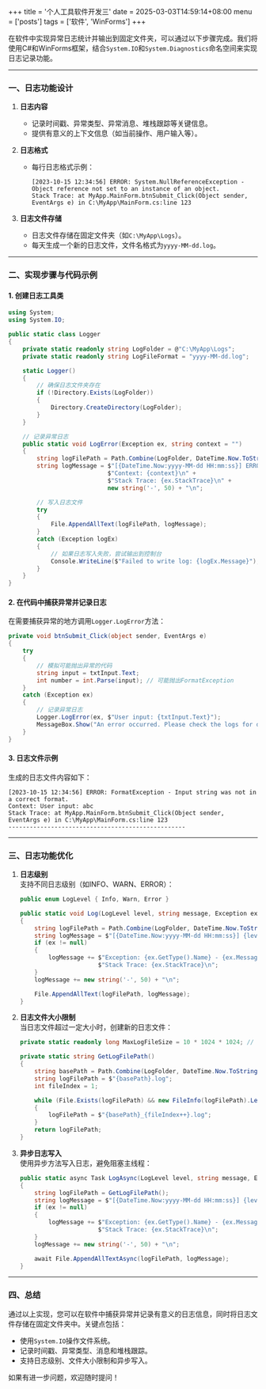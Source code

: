 +++
title = '个人工具软件开发三'
date = 2025-03-03T14:59:14+08:00
menu = ['posts']
tags = ['软件', 'WinForms']
+++

在软件中实现异常日志统计并输出到固定文件夹，可以通过以下步骤完成。我们将使用C#和WinForms框架，结合`System.IO`和`System.Diagnostics`命名空间来实现日志记录功能。

---

### 一、日志功能设计
1. **日志内容**  
   - 记录时间戳、异常类型、异常消息、堆栈跟踪等关键信息。
   - 提供有意义的上下文信息（如当前操作、用户输入等）。

2. **日志格式**  
   - 每行日志格式示例：  
     ```
     [2023-10-15 12:34:56] ERROR: System.NullReferenceException - Object reference not set to an instance of an object.
     Stack Trace: at MyApp.MainForm.btnSubmit_Click(Object sender, EventArgs e) in C:\MyApp\MainForm.cs:line 123
     ```

3. **日志文件存储**  
   - 日志文件存储在固定文件夹（如`C:\MyApp\Logs`）。
   - 每天生成一个新的日志文件，文件名格式为`yyyy-MM-dd.log`。

---

### 二、实现步骤与代码示例

#### 1. 创建日志工具类
```csharp
using System;
using System.IO;

public static class Logger
{
    private static readonly string LogFolder = @"C:\MyApp\Logs";
    private static readonly string LogFileFormat = "yyyy-MM-dd.log";

    static Logger()
    {
        // 确保日志文件夹存在
        if (!Directory.Exists(LogFolder))
        {
            Directory.CreateDirectory(LogFolder);
        }
    }

    // 记录异常日志
    public static void LogError(Exception ex, string context = "")
    {
        string logFilePath = Path.Combine(LogFolder, DateTime.Now.ToString(LogFileFormat));
        string logMessage = $"[{DateTime.Now:yyyy-MM-dd HH:mm:ss}] ERROR: {ex.GetType().Name} - {ex.Message}\n" +
                            $"Context: {context}\n" +
                            $"Stack Trace: {ex.StackTrace}\n" +
                            new string('-', 50) + "\n";

        // 写入日志文件
        try
        {
            File.AppendAllText(logFilePath, logMessage);
        }
        catch (Exception logEx)
        {
            // 如果日志写入失败，尝试输出到控制台
            Console.WriteLine($"Failed to write log: {logEx.Message}");
        }
    }
}
```

#### 2. 在代码中捕获异常并记录日志
在需要捕获异常的地方调用`Logger.LogError`方法：
```csharp
private void btnSubmit_Click(object sender, EventArgs e)
{
    try
    {
        // 模拟可能抛出异常的代码
        string input = txtInput.Text;
        int number = int.Parse(input); // 可能抛出FormatException
    }
    catch (Exception ex)
    {
        // 记录异常日志
        Logger.LogError(ex, $"User input: {txtInput.Text}");
        MessageBox.Show("An error occurred. Please check the logs for details.", "Error", MessageBoxButtons.OK, MessageBoxIcon.Error);
    }
}
```

#### 3. 日志文件示例
生成的日志文件内容如下：
```
[2023-10-15 12:34:56] ERROR: FormatException - Input string was not in a correct format.
Context: User input: abc
Stack Trace: at MyApp.MainForm.btnSubmit_Click(Object sender, EventArgs e) in C:\MyApp\MainForm.cs:line 123
--------------------------------------------------
```

---

### 三、日志功能优化
1. **日志级别**  
   支持不同日志级别（如INFO、WARN、ERROR）：
   ```csharp
   public enum LogLevel { Info, Warn, Error }

   public static void Log(LogLevel level, string message, Exception ex = null)
   {
       string logFilePath = Path.Combine(LogFolder, DateTime.Now.ToString(LogFileFormat));
       string logMessage = $"[{DateTime.Now:yyyy-MM-dd HH:mm:ss}] {level.ToString().ToUpper()}: {message}\n";
       if (ex != null)
       {
           logMessage += $"Exception: {ex.GetType().Name} - {ex.Message}\n" +
                         $"Stack Trace: {ex.StackTrace}\n";
       }
       logMessage += new string('-', 50) + "\n";

       File.AppendAllText(logFilePath, logMessage);
   }
   ```

2. **日志文件大小限制**  
   当日志文件超过一定大小时，创建新的日志文件：
   ```csharp
   private static readonly long MaxLogFileSize = 10 * 1024 * 1024; // 10 MB

   private static string GetLogFilePath()
   {
       string basePath = Path.Combine(LogFolder, DateTime.Now.ToString("yyyy-MM-dd"));
       string logFilePath = $"{basePath}.log";
       int fileIndex = 1;

       while (File.Exists(logFilePath) && new FileInfo(logFilePath).Length > MaxLogFileSize)
       {
           logFilePath = $"{basePath}_{fileIndex++}.log";
       }
       return logFilePath;
   }
   ```

3. **异步日志写入**  
   使用异步方法写入日志，避免阻塞主线程：
   ```csharp
   public static async Task LogAsync(LogLevel level, string message, Exception ex = null)
   {
       string logFilePath = GetLogFilePath();
       string logMessage = $"[{DateTime.Now:yyyy-MM-dd HH:mm:ss}] {level.ToString().ToUpper()}: {message}\n";
       if (ex != null)
       {
           logMessage += $"Exception: {ex.GetType().Name} - {ex.Message}\n" +
                         $"Stack Trace: {ex.StackTrace}\n";
       }
       logMessage += new string('-', 50) + "\n";

       await File.AppendAllTextAsync(logFilePath, logMessage);
   }
   ```

---

### 四、总结
通过以上实现，您可以在软件中捕获异常并记录有意义的日志信息，同时将日志文件存储在固定文件夹中。关键点包括：
- 使用`System.IO`操作文件系统。
- 记录时间戳、异常类型、消息和堆栈跟踪。
- 支持日志级别、文件大小限制和异步写入。

如果有进一步问题，欢迎随时提问！